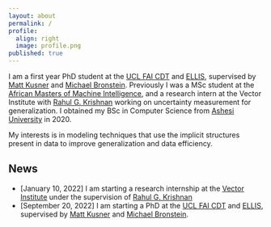 ```yaml
---
layout: about
permalink: /
profile:
  align: right
  image: profile.png
published: true
---
```

I am a first year PhD student at the [UCL FAI CDT](https://www.ucl.ac.uk/foundational-ai-cdt/foundational-artificial-intelligence-mphilphd) and [ELLIS](https://ellis.eu/), supervised by [Matt Kusner](https://mkusner.github.io/) and [Michael Bronstein](https://www.cs.ox.ac.uk/people/michael.bronstein/).
Previously I was a MSc student at the [African Masters of Machine Intelligence](https://aimsammi.org/), and a research intern at the Vector Institute with [Rahul G. Krishnan](http://www.cs.toronto.edu/~rahulgk/index.html) working on uncertainty measurement for generalization. I obtained my BSc in Computer Science from [Ashesi University](https://www.ashesi.edu.gh/) in 2020.

My interests is in modeling techniques that use the implicit structures present in data to improve generalization and data efficiency. 

## News

- [January 10, 2022] I am starting a research internship at the [Vector Institute](https://vectorinstitute.ai/) under the supervision of [Rahul G. Krishnan](http://www.cs.toronto.edu/~rahulgk/index.html)
- [September 20, 2022] I am starting a PhD at the [UCL FAI CDT](https://www.ucl.ac.uk/foundational-ai-cdt/foundational-artificial-intelligence-mphilphd) and [ELLIS](https://ellis.eu/), supervised by [Matt Kusner](https://mkusner.github.io/) and [Michael Bronstein](https://www.cs.ox.ac.uk/people/michael.bronstein/).
